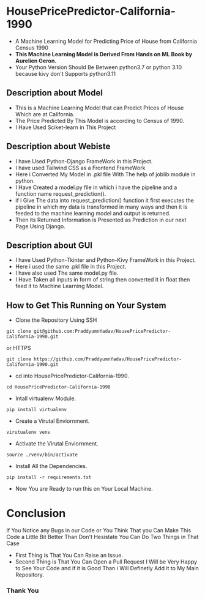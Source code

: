 # HousePricePredictor-California-1990
- A Machine Learning Model for Predicting Price of House from California Census 1990
- **This Machine Learning Model is Derived From Hands on ML Book by Aurelien Geron.**
- Your Python Version Should Be Between python3.7 or python 3.10 because kivy don't Supports python3.11
## Description about Model
- This is a Machine Learning Model that can Predict Prices of House Which are at California.
- The Price Predicted By This Model is according to Census of 1990.
- I Have Used Sciket-learn in This Project
## Description about Webiste
- I have Used Python-Django FrameWork in this Project.
- I have used Tailwind CSS as a Frontend FrameWork
- Here i Converted My Model in .pkl file With The help of joblib module in python.
- I Have Created a model.py file in which i have the pipeline and a function name request_prediction().
- if i Give The data into request_prediction() function it first executes the pipeline in which my data is transformed in many ways and then it is feeded to the machine learning model and output is returned.
- Then its Returned Information is Presented as Prediction in our next Page Using Django.
## Description about GUI
- I have Used Python-Tkinter and Python-Kivy FrameWork in this Project.
- Here i used the same .pkl file in this Project.
- I have also used The same model.py file.
- I Have Taken all inputs in form of string then converted it in float then feed it to Machine Learning Model.
## How to Get This Running on Your System
- Clone the Repository Using SSH
```
git clone git@github.com:PraddyumnYadav/HousePricePredictor-California-1990.git
```
or HTTPS
```
git clone https://github.com/PraddyumnYadav/HousePricePredictor-California-1990.git
```
- cd into HousePricePredictor-California-1990.
```
cd HousePricePredictor-California-1990
```
- Intall virtualenv Module.
```
pip install virtualenv
```
- Create a Virutal Enviornment.
```
virutualenv venv
```
- Activate the Virutal Enviornment.
```
source ./venv/bin/activate
```
- Install All the Dependencies.
```
pip install -r requirements.txt
```
- Now You are Ready to run this on Your Local Machine.
# Conclusion
If You Notice any Bugs in our Code or You Think That you Can Make This Code a Little Bit Better Than Don't Hesistate You Can Do Two Things in That Case
- First Thing is That You Can Raise an Issue.
- Second Thing is That You Can Open a Pull Request I Will be Very Happy to See Your Code and if it is Good Than i Will Definetly Add it to My Main Repository.
### Thank You
